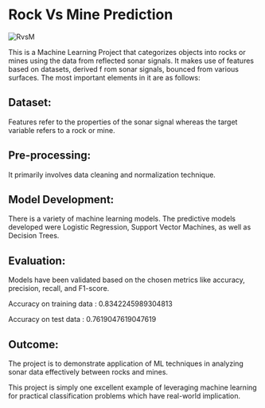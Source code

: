 # Rock Vs Mine Prediction

![RvsM](https://github.com/user-attachments/assets/f374b373-a511-46b9-b89f-1fddd2ba5e20) 


This is a Machine Learning Project that categorizes objects into rocks or mines using the data from reflected sonar signals. It makes use of features based on datasets, derived f
rom sonar signals, bounced from various surfaces. The most important elements in it are as follows:

## Dataset: 
Features refer to the properties of the sonar signal whereas the target variable refers to a rock or mine.

## Pre-processing: 
It primarily involves data cleaning and normalization technique.

## Model Development: 
There is a variety of machine learning models. The predictive models developed were Logistic Regression, Support Vector Machines, as well as Decision Trees.

## Evaluation: 
Models have been validated based on the chosen metrics like accuracy, precision, recall, and F1-score.

Accuracy on training data : 0.8342245989304813

Accuracy on test data : 0.7619047619047619

## Outcome: 
The project is to demonstrate application of ML techniques in analyzing sonar data effectively between rocks and mines.

This project is simply one excellent example of leveraging machine learning for practical classification problems which have real-world implication.
